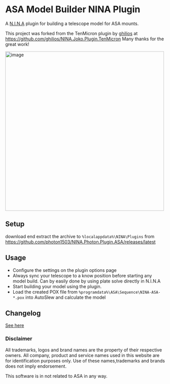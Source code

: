 # ASA Model Builder NINA Plugin

A [N.I.N.A](https://nighttime-imaging.eu/) plugin for building a telescope model for ASA mounts.

This project was forked from the TenMicron plugin by [ghilios](https://github.com/ghilios) at https://github.com/ghilios/NINA.Joko.Plugin.TenMicron
Many thanks for the great work!

<img width="500" alt="image" src="https://github.com/photon1503/NINA.Photon.Plugin.ASA/assets/14548927/5b8b6940-2fb1-4c91-9dcc-ca5618206fa0">


## Setup

download end extract the archive to `%localappdata%\NINA\Plugins` from https://github.com/photon1503/NINA.Photon.Plugin.ASA/releases/latest

## Usage

- Configure the settings on the plugin options page
- Always sync your telescope to a know position before starting any model build. Can by easily done by using plate solve directly in N.I.N.A
- Start building your model using the plugin.
- Load the created POX file from `%programdata%\ASA\Sequence\NINA-ASA-*.pox` into AutoSlew and calculate the model

## Changelog
[See here](https://github.com/photon1503/NINA.Photon.Plugin.ASA/blob/master/CHANGELOG.md)

### Disclaimer

All trademarks, logos and brand names are the property of their respective owners. All company, product and service names used in this website are for identification purposes only. Use of these names,trademarks and brands does not imply endorsement.

This software is in not related to ASA in any way.

